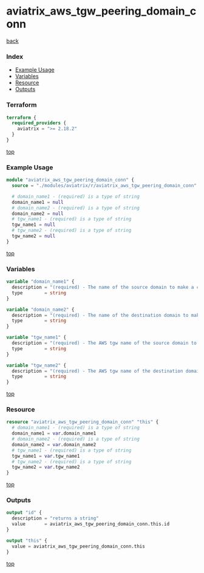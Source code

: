 # aviatrix_aws_tgw_peering_domain_conn

[back](../aviatrix.md)

### Index

- [Example Usage](#example-usage)
- [Variables](#variables)
- [Resource](#resource)
- [Outputs](#outputs)

### Terraform

```terraform
terraform {
  required_providers {
    aviatrix = ">= 2.18.2"
  }
}
```

[top](#index)

### Example Usage

```terraform
module "aviatrix_aws_tgw_peering_domain_conn" {
  source = "./modules/aviatrix/r/aviatrix_aws_tgw_peering_domain_conn"

  # domain_name1 - (required) is a type of string
  domain_name1 = null
  # domain_name2 - (required) is a type of string
  domain_name2 = null
  # tgw_name1 - (required) is a type of string
  tgw_name1 = null
  # tgw_name2 - (required) is a type of string
  tgw_name2 = null
}
```

[top](#index)

### Variables

```terraform
variable "domain_name1" {
  description = "(required) - The name of the source domain to make a connection."
  type        = string
}

variable "domain_name2" {
  description = "(required) - The name of the destination domain to make a connection."
  type        = string
}

variable "tgw_name1" {
  description = "(required) - The AWS tgw name of the source domain to make a connection."
  type        = string
}

variable "tgw_name2" {
  description = "(required) - The AWS tgw name of the destination domain to make a connection."
  type        = string
}
```

[top](#index)

### Resource

```terraform
resource "aviatrix_aws_tgw_peering_domain_conn" "this" {
  # domain_name1 - (required) is a type of string
  domain_name1 = var.domain_name1
  # domain_name2 - (required) is a type of string
  domain_name2 = var.domain_name2
  # tgw_name1 - (required) is a type of string
  tgw_name1 = var.tgw_name1
  # tgw_name2 - (required) is a type of string
  tgw_name2 = var.tgw_name2
}
```

[top](#index)

### Outputs

```terraform
output "id" {
  description = "returns a string"
  value       = aviatrix_aws_tgw_peering_domain_conn.this.id
}

output "this" {
  value = aviatrix_aws_tgw_peering_domain_conn.this
}
```

[top](#index)